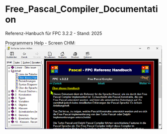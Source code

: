 # Free_Pascal_Compiler_Documentation
 Referenz-Hanbuch für FPC 3.2.2 - Stand: 2025

Programmers Help - Screen CHM:
![Preview](img/screen000.png)
